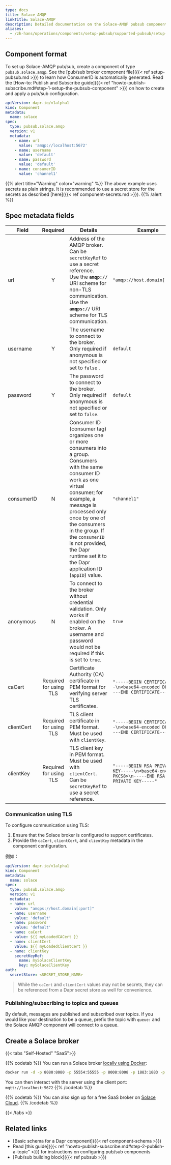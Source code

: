 ```yaml
---
type: docs
title: Solace-AMQP
linkTitle: Solace-AMQP
description: Detailed documentation on the Solace-AMQP pubsub component
aliases:
  - /zh-hans/operations/components/setup-pubsub/supported-pubsub/setup-solace-amqp/
---
```


## Component format

To set up Solace-AMQP pub/sub, create a component of type `pubsub.solace.amqp`. See the [pub/sub broker component file]({{< ref setup-pubsub.md >}}) to learn how ConsumerID is automatically generated. Read the [How-to: Publish and Subscribe guide]({{< ref "howto-publish-subscribe.md#step-1-setup-the-pubsub-component" >}}) on how to create and apply a pub/sub configuration.

```yaml
apiVersion: dapr.io/v1alpha1
kind: Component
metadata:
  name: solace
spec:
  type: pubsub.solace.amqp
  version: v1
  metadata:
    - name: url
      value: 'amqp://localhost:5672'
    - name: username
      value: 'default'
    - name: password
      value: 'default'
    - name: consumerID
      value: 'channel1'
```

{{% alert title="Warning" color="warning" %}}
The above example uses secrets as plain strings. It is recommended to use a secret store for the secrets as described [here]({{< ref component-secrets.md >}}).
{{% /alert %}}

## Spec metadata fields

| Field      |        Required        | Details                                                                                                                                                                                                                                                                                                                                                                       | Example                                                                                    |
| ---------- | :--------------------: | ----------------------------------------------------------------------------------------------------------------------------------------------------------------------------------------------------------------------------------------------------------------------------------------------------------------------------------------------------------------------------- | ------------------------------------------------------------------------------------------ |
| url        |            Y           | Address of the AMQP broker. Can be `secretKeyRef` to use a secret reference. <br> Use the **`amqp://`** URI scheme for non-TLS communication. <br> Use the **`amqps://`** URI scheme for TLS communication.                                                                                                                                                                   | `"amqp://host.domain[:port]"`                                                              |
| username   |            Y           | The username to connect to the broker. Only required if anonymous is not specified or set to `false` .                                                                                                                                                                                                                                                                        | `default`                                                                                  |
| password   |            Y           | The password to connect to the broker. Only required if anonymous is not specified or set to `false`.                                                                                                                                                                                                                                                                         | `default`                                                                                  |
| consumerID |            N           | Consumer ID (consumer tag) organizes one or more consumers into a group. Consumers with the same consumer ID work as one virtual consumer; for example, a message is processed only once by one of the consumers in the group. If the `consumerID` is not provided, the Dapr runtime set it to the Dapr application ID (`appID`) value. | `"channel1"`                                                                               |
| anonymous  |            N           | To connect to the broker without credential validation. Only works if enabled on the broker. A username and password would not be required if this is set to `true`.                                                                                                                                                                                                          | `true`                                                                                     |
| caCert     | Required for using TLS | Certificate Authority (CA) certificate in PEM format for verifying server TLS certificates.                                                                                                                                                                                                                                                                | `"-----BEGIN CERTIFICATE-----\n<base64-encoded DER>\n-----END CERTIFICATE-----"`           |
| clientCert | Required for using TLS | TLS client certificate in PEM format. Must be used with `clientKey`.                                                                                                                                                                                                                                                                                                          | `"-----BEGIN CERTIFICATE-----\n<base64-encoded DER>\n-----END CERTIFICATE-----"`           |
| clientKey  | Required for using TLS | TLS client key in PEM format. Must be used with `clientCert`. Can be `secretKeyRef` to use a secret reference.                                                                                                                                                                                                                                                                | `"-----BEGIN RSA PRIVATE KEY-----\n<base64-encoded PKCS8>\n-----END RSA PRIVATE KEY-----"` |

### Communication using TLS

To configure communication using TLS:

1. Ensure that the Solace broker is configured to support certificates.
2. Provide the `caCert`, `clientCert`, and `clientKey` metadata in the component configuration.

例如：

```yaml
apiVersion: dapr.io/v1alpha1
kind: Component
metadata:
  name: solace
spec:
  type: pubsub.solace.amqp
  version: v1
  metadata:
  - name: url
    value: "amqps://host.domain[:port]"
  - name: username
    value: 'default'
  - name: password
    value: 'default'
  - name: caCert
    value: ${{ myLoadedCACert }}
  - name: clientCert
    value: ${{ myLoadedClientCert }}
  - name: clientKey
    secretKeyRef:
      name: mySolaceClientKey
      key: mySolaceClientKey
auth:
  secretStore: <SECRET_STORE_NAME>
```

> While the `caCert` and `clientCert` values may not be secrets, they can be referenced from a Dapr secret store as well for convenience.

### Publishing/subscribing to topics and queues

By default, messages are published and subscribed over topics. If you would like your destination to be a queue, prefix the topic with `queue:` and the Solace AMQP component will connect to a queue.

## Create a Solace broker

{{< tabs "Self-Hosted" "SaaS">}}

{{% codetab %}}
You can run a Solace broker [locally using Docker](https://hub.docker.com/r/solace/solace-pubsub-standard):

```bash
docker run -d -p 8080:8080 -p 55554:55555 -p 8008:8008 -p 1883:1883 -p 8000:8000 -p 5672:5672 -p 9000:9000 -p 2222:2222 --shm-size=2g --env username_admin_globalaccesslevel=admin --env username_admin_password=admin --name=solace solace/solace-pubsub-standard
```

You can then interact with the server using the client port: `mqtt://localhost:5672`
{{% /codetab %}}

{{% codetab %}}
You can also sign up for a free SaaS broker on [Solace Cloud](https://console.solace.cloud/login/new-account?product=event-streaming).
{{% /codetab %}}

{{< /tabs >}}

## Related links

- [Basic schema for a Dapr component]({{< ref component-schema >}})
- Read [this guide]({{< ref "howto-publish-subscribe.md#step-2-publish-a-topic" >}}) for instructions on configuring pub/sub components
- [Pub/sub building block]({{< ref pubsub >}})
